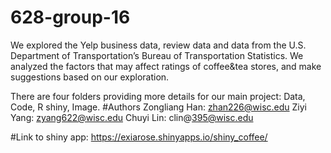 # 628-group-16
 We explored the Yelp business data, review data and data from the U.S. Department of Transportation’s Bureau of Transportation Statistics. We analyzed the factors that may affect ratings of coffee&tea stores, and make suggestions based on our exploration.

There are four folders providing more details for our main project: Data, Code, R shiny, Image.
#Authors
Zongliang Han: zhan226@wisc.edu
Ziyi Yang: zyang622@wisc.edu
Chuyi Lin: clin@395@wisc.edu

#Link to shiny app: https://exiarose.shinyapps.io/shiny_coffee/

